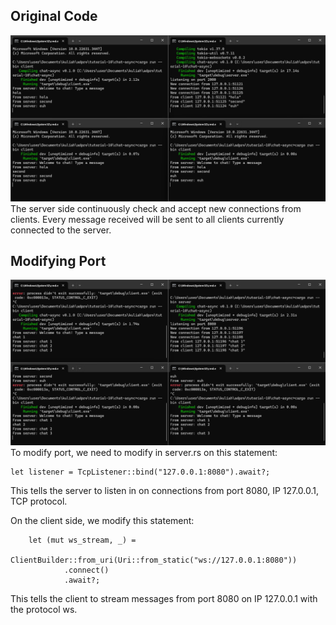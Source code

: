## Original Code
![original](image.png)
The server side continuously check and accept new connections from clients. Every message received will be sent to all clients currently connected to the server.

## Modifying Port
![port-mmodif](image-1.png)
To modify port, we need to modify in server.rs on this statement:
```
let listener = TcpListener::bind("127.0.0.1:8080").await?;
```
This tells the server to listen in on connections from port 8080, IP 127.0.0.1, TCP protocol.

On the client side, we modify this statement:
```
    let (mut ws_stream, _) =
        ClientBuilder::from_uri(Uri::from_static("ws://127.0.0.1:8080"))
            .connect()
            .await?;
```
This tells the client to stream messages from port 8080 on IP 127.0.0.1 with the protocol ws.